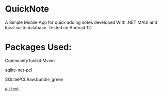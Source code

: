# QuickNote
A Simple Mobile App for quick adding notes developed With .NET MAUI and local sqlite database.
Tested on Android 12.

# Packages Used:

CommunityToolkit.Mvvm

sqlite-net-pcl

SQLitePCLRaw.bundle_green

[alt text](https://github.com/mostafagamal68/QuickNote/blob/master/ScreenShots/Screenshot_1670272944.png?raw=true)
